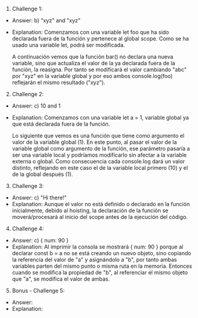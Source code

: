 1. Challenge 1:
  - Answer: b) "xyz" and "xyz"
  - Explanation:
    Comenzamos con una variable let foo que ha sido declarada fuera de la función y pertenece al global scope. Como se ha usado una variable let, podrá ser modificada.
    
    A continuación vemos que la función bar() no declara una nueva variable, sino que actualiza el valor de la ya declarada fuera de la función, la reasigna. Por tanto se modificará el valor cambiando "abc" por "xyz" en la variable global y por eso ambos console.log(foo) reflejarán el mismo resultado ("xyz").


2. Challenge 2:
  - Answer: c) 10 and 1
  - Explanation:
    Comenzamos con una variable let a = 1, variable global ya que está declarada fuera de la función.

    Lo siguiente que vemos es una función que tiene como argumento el valor de la variable global (1).
    En este punto, al pasar el valor de la variable global como argumento de la función, ese parámetro pasaría a ser una variable local y podríamos modificarlo sin afectar a la variable externa o global. Como consecuencia cada console.log dará un valor distinto, reflejando en este caso el de la variable local primero (10) y el de la global después (1).


3. Challenge 3:
  - Answer: c) "Hi there!"
  - Explanation:
    Aunque el valor no está definido o declarado en la función inicialmente, debido al hoisting, la declaración de la función se moverá/procesará al inicio del scope antes de la ejecución del código.


4. Challenge 4:
  - Answer: c) { num: 90 }
  - Explanation:
    Al imprimir la consola se mostrará { num: 90 } porque al declarar const b = a no se está creando un nuevo objeto, sino copiando la referencia del valor de "a" y asignándolo a "b", por tanto ambas variables parten del mismo punto o misma ruta en la memoria. Entonces cuando se modifica la propiedad de "b", al referenciar el mismo objeto que "a", se modifica el valor de ambas.


5. Bonus - Challenge 5:
  - Answer:
  - Explanation:
